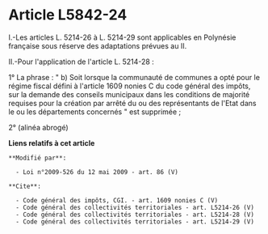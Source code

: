 # Article L5842-24

I.-Les articles L. 5214-26 à L. 5214-29 sont applicables en Polynésie française sous réserve des adaptations prévues au II. 

II.-Pour l'application de l'article L. 5214-28 : 

1° La phrase : " b) Soit lorsque la communauté de communes a opté pour le régime fiscal défini à l'article 1609 nonies C du
code général des impôts, sur la demande des conseils municipaux dans les conditions de majorité requises pour la création par
arrêté du ou des représentants de l'Etat dans le ou les départements concernés " est supprimée ; 

2° (alinéa abrogé)

**Liens relatifs à cet article**

	**Modifié par**:

	  - Loi n°2009-526 du 12 mai 2009 - art. 86 (V)

	**Cite**:

	  - Code général des impôts, CGI. - art. 1609 nonies C (V)
	  - Code général des collectivités territoriales - art. L5214-26 (V)
	  - Code général des collectivités territoriales - art. L5214-28 (V)
	  - Code général des collectivités territoriales - art. L5214-29 (V)
